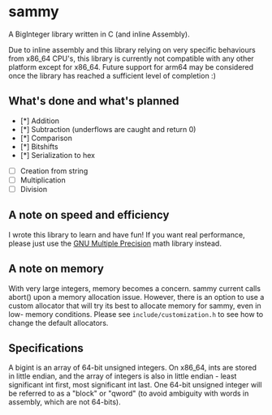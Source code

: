 # sammy

A BigInteger library written in C (and inline Assembly).

Due to inline assembly and this library relying on very specific behaviours from
x86_64 CPU's, this library is currently not compatible with any other platform
except for x86_64. Future support for arm64 may be considered once the library
has reached a sufficient level of completion :)

## What's done and what's planned
 - [*] Addition
 - [*] Subtraction (underflows are caught and return 0)
 - [*] Comparison
 - [*] Bitshifts
 - [*] Serialization to hex
 - [ ] Creation from string
 - [ ] Multiplication
 - [ ] Division

## A note on speed and efficiency

I wrote this library to learn and have fun! If you want real performance, please
just use the [GNU Multiple Precision](https://gmplib.org) math library instead.

## A note on memory

With very large integers, memory becomes a concern. sammy current calls abort()
upon a memory allocation issue. However, there is an option to use a custom
allocator that will try its best to allocate memory for sammy, even in low-
memory conditions. Please see `include/customization.h` to see how to change
the default allocators.

## Specifications

A bigint is an array of 64-bit unsigned integers. On x86_64, ints are stored
in little endian, and the array of integers is also in little endian - least
significant int first, most significant int last. One 64-bit unsigned integer
will be referred to as a "block" or "qword" (to avoid ambiguity with words in
assembly, which are not 64-bits).

